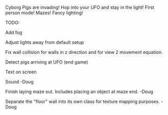 Cyborg Pigs are invading! Hop into your UFO and stay in the light!
First person mode!
Mazes!
Fancy lighting!



TODO:

Add fog

Adjust lights away from default setup

Fix wall collision for walls in z direction and for view 2 movement equation.

Detect pigs arriving at UFO (end game)

Text on screen 

Sound -Doug

Finish laying maze out. Includes placing an object at maze end. -Doug

Separate the "floor" wall into its own class for texture mapping purposes. -Doug
